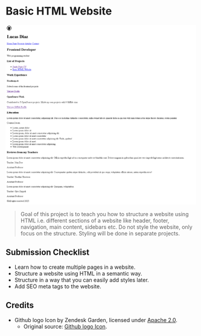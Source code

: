 # Basic HTML Website

![Basic HTML Website Image - Desktop](../Resources/Images/02-Basic-HTML-Website.png)

> Goal of this project is to teach you how to structure a website using HTML i.e. different sections of a website like header, footer, navigation, main content, sidebars etc. Do not style the website, only focus on the structure. Styling will be done in separate projects.

## Submission Checklist

- Learn how to create multiple pages in a website.
- Structure a website using HTML in a semantic way.
- Structure in a way that you can easily add styles later.
- Add SEO meta tags to the website.

## Credits  

- Github logo Icon by Zendesk Garden, licensed under [Apache 2.0](https://www.apache.org/licenses/LICENSE-2.0).  
  - Original source: [Github logo Icon](https://icon-icons.com/icon/github-logo/143772).
